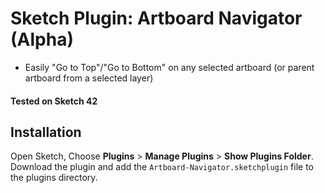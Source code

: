 # Sketch Plugin: Artboard Navigator (Alpha)

- Easily "Go to Top"/"Go to Bottom" on any selected artboard (or parent artboard from a selected layer)

#### Tested on Sketch 42


## Installation

Open Sketch, Choose **Plugins** > **Manage Plugins** > **Show Plugins Folder**. Download the plugin and add the `Artboard-Navigator.sketchplugin` file to the plugins directory.
